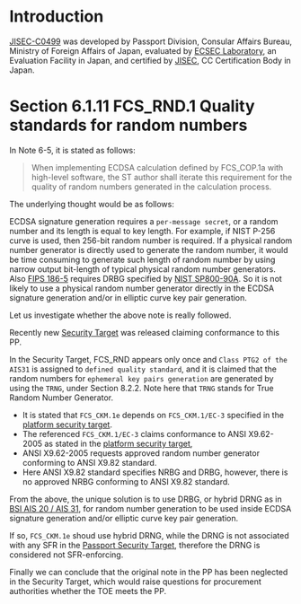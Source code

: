 # Introduction

[JISEC-C0499](https://www.commoncriteriaportal.org/nfs/ccpfiles/files/ppfiles/c0499_epp.pdf) was developed by Passport Division, Consular Affairs Bureau, Ministry of Foreign Affairs of Japan, evaluated by [ECSEC Laboratory](https://www.ecsec.jp/publics/index/29/), an Evaluation Facility in Japan, and certified by [JISEC](https://www.ipa.go.jp/en/security/jisec/index.html), CC Certification Body in Japan.

# Section 6.1.11 FCS_RND.1 Quality standards for random numbers
In Note 6-5, it is stated as follows:
> When implementing ECDSA calculation defined by FCS_COP.1a with high-level software, the ST author shall iterate this requirement for the quality of random numbers generated in the calculation process.

The underlying thought would be as follows:

ECDSA signature generation requires a `per-message secret`, or a random number and its length is equal to key length.
For example, if NIST P-256 curve is used, then 256-bit random number is required.
If a physical random number generator is directly used to generate the random number, it would be time consuming to generate such length of random number by using narrow output bit-length of typical physical random number generators.
Also [FIPS 186-5](https://nvlpubs.nist.gov/nistpubs/FIPS/NIST.FIPS.186-5.pdf) requires DRBG specified by [NIST SP800-90A](https://doi.org/10.6028/NIST.SP.800-90Ar1).
So it is not likely to use a physical random number generator directly in the ECDSA signature generation and/or in elliptic curve key pair generation.

Let us investigate whether the above note is really followed.

Recently new [Security Target](https://www.commoncriteriaportal.org/nfs/ccpfiles/files/epfiles/NSCIB-CC-2300104-01-ST.pdf) was released claiming conformance to this PP.

In the Security Target, FCS_RND appears only once and `Class PTG2 of the AIS31` is assigned to `defined quality standard`,
and it is claimed that the random numbers for `ephemeral key pairs generation` are generated by using the `TRNG`, under Section 8.2.2.
Note here that `TRNG` stands for True Random Number Generator.

- It is stated that `FCS_CKM.1e` depends on `FCS_CKM.1/EC-3` specified in the [platform security target](https://www.commoncriteriaportal.org/nfs/ccpfiles/files/epfiles/1110V5b_pdf.pdf).
- The referenced `FCS_CKM.1/EC-3` claims conformance to ANSI X9.62-2005 as stated in the [platform security target](https://www.commoncriteriaportal.org/nfs/ccpfiles/files/epfiles/1110V5b_pdf.pdf),
- ANSI X9.62-2005 requests approved random number generator conforming to ANSI X9.82 standard.
- Here ANSI X9.82 standard specifies NRBG and DRBG, however, there is no approved NRBG conforming to ANSI X9.82 standard.

From the above, the unique solution is to use DRBG, or hybrid DRNG as in [BSI AIS 20 / AIS 31](https://www.bsi.bund.de/SharedDocs/Downloads/EN/BSI/Certification/Interpretations/AIS_31_Functionality_classes_for_random_number_generators_e_2024.pdf?__blob=publicationFile&v=3), for random number generation to be used inside ECDSA signature generation and/or elliptic curve key pair generation.

If so, `FCS_CKM.1e` shoud use hybrid DRNG, while the DRNG is not associated with any SFR in the [Passport Security Target](https://www.commoncriteriaportal.org/nfs/ccpfiles/files/epfiles/NSCIB-CC-2300104-01-ST.pdf), therefore the DRNG is considered not SFR-enforcing.

Finally we can conclude that the original note in the PP has been neglected in the Security Target, which would raise questions for procurement authorities whether the TOE meets the PP.
